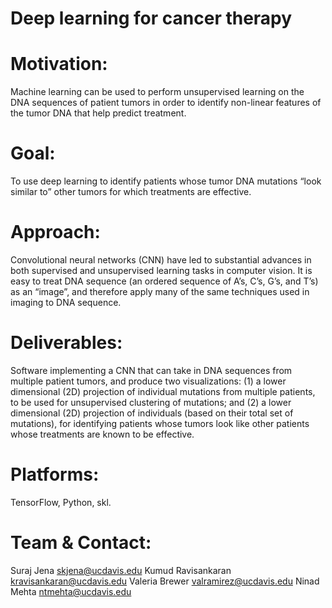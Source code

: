 # Deep learning for cancer therapy

# Motivation:  
Machine learning can be used to perform unsupervised learning on the DNA sequences of patient tumors in order to  identify non-linear features of the tumor DNA that help predict treatment.  

# Goal:  
To use deep learning to identify patients whose tumor DNA mutations “look similar to” other tumors for which treatments are effective.  

# Approach:  
Convolutional neural networks (CNN) have led to substantial advances in both supervised and unsupervised learning tasks in computer vision. It is easy to treat DNA sequence (an ordered sequence of A’s, C’s, G’s, and T’s) as an “image”, and therefore apply many of the same techniques used in imaging to DNA sequence.  

# Deliverables:
Software implementing a CNN that can take in DNA sequences from multiple patient tumors, and produce two visualizations: (1) a lower dimensional (2D) projection of individual mutations from multiple patients, to be used for unsupervised clustering of mutations; and (2) a lower dimensional (2D) projection of individuals (based on their total set of mutations), for identifying patients whose tumors look like other patients whose treatments are known to be effective.  

# Platforms: 
TensorFlow, Python, skl. 
  
# Team & Contact:  
Suraj Jena <skjena@ucdavis.edu>
Kumud Ravisankaran <kravisankaran@ucdavis.edu>
Valeria Brewer <valramirez@ucdavis.edu>
Ninad Mehta <ntmehta@ucdavis.edu>
